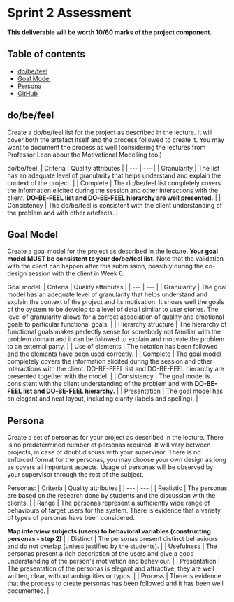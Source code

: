# Sprint 2 Assessment

**This deliverable will be worth 10/60 marks of the project component.**



## Table of contents
- [do/be/feel](#do/be/feel)
- [Goal Model](#Goal-Model)
- [Persona](#Persona)
- [GitHub](#GitHub)



## do/be/feel
Create a do/be/feel list for the project as described in the lecture. It will cover both the artefact itself and the process followed to create it. You may want to document the process as well (considering the lectures from Professor Leon about the Motivational Modelling tool)

do/be/feel:
| Criteria | Quality attributes |
| --- | --- |
| Granularity | The list has an adequate level of granularity that helps understand and explain the context of the project. |
| Complete | The do/be/feel list completely covers the information elicited during the session and other interactions with the client. **DO-BE-FEEL list and DO-BE-FEEL hierarchy are well presented.** |
| Consistency | The do/be/feel is consistent with the client understanding of the problem and with other artefacts.  |



## Goal Model
Create a goal model for the project as described in the lecture. **Your goal model MUST be consistent to your do/be/feel list.** Note that the validation with the client can happen after this submission, possibly during the co-design session with the client in Week 6.

Goal model:
| Criteria | Quality attributes |
| --- | --- |
| Granularity | The goal model has an adequate level of granularity that helps understand and explain the context of the project and its motivation. It shows well the goals of the system to be develop to a level of detail similar to user stories. The level of granularity allows for a correct association of quality and emotional goals to particular functional goals. |
| Hierarchy structure | The hierarchy of functional goals makes perfectly sense for somebody not familiar with the problem domain and it can be followed to explain and motivate the problem to an external party. |
| Use of elements | The notation has been followed and the elements have been used correctly. |
| Complete | The goal model completely covers the information elicited during the session and other interactions with the client. DO-BE-FEEL list and DO-BE-FEEL hierarchy are presented together with the model. |
| Consistency | The goal model is consistent with the client understanding of the problem and with **DO-BE-FEEL list and DO-BE-FEEL hierarchy.**  |
| Presentation | The goal model has an elegant and neat layout, including clarity (labels and spelling).  |



## Persona
Create a set of personas for your project as described in the lecture. There is no predetermined number of personas required. It will vary between projects, in case of doubt discuss with your supervisor. There is no enforced format for the personas, you may choose your own design as long as covers all important aspects. Usage of personas will be observed by your supervisor through the rest of the subject.

Personas:
| Criteria | Quality attributes |
| --- | --- |
| Realistic | The personas are based on the research done by students and the discussion with the clients. |
| Range | The personas represent a sufficiently wide range of behaviours of target users for the system. There is evidence that a variety of types of personas have been considered.

**Map interview subjects (users) to behavioral variables (constructing personas - step 2)** |
| Distinct | The personas present distinct behaviours and do not overlap (unless justified by the students). |
| Usefulness | 	The personas present a rich description of the users and give a good understanding of the person's motivation and behaviour. |
| Presentation | The presentation of the personas is elegant and attractive, they are well written, clear, without ambiguities or typos. |
| Process | There is evidence that the process to create personas has been followed and it has been well documented. |